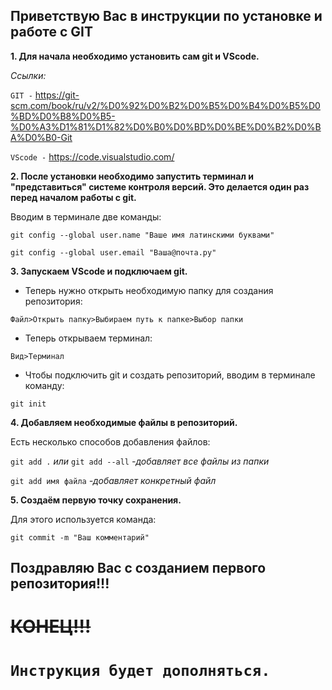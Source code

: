 ## Приветствую Вас в инструкции по установке и работе с GIT
**1. Для начала необходимо установить сам git и VScode.**

*Ссылки:*

`GIT -` https://git-scm.com/book/ru/v2/%D0%92%D0%B2%D0%B5%D0%B4%D0%B5%D0%BD%D0%B8%D0%B5-%D0%A3%D1%81%D1%82%D0%B0%D0%BD%D0%BE%D0%B2%D0%BA%D0%B0-Git 

`VScode -` https://code.visualstudio.com/

**2. После установки необходимо запустить терминал и "представиться" системе контроля версий. Это делается один раз перед началом работы с git.**

Вводим в терминале две команды:

`git config --global user.name "Ваше имя латинскими буквами"`

`git config --global user.email "Ваша@почта.ру"`

**3. Запускаем VScode и подключаем git.**

* Теперь нужно открыть необходимую папку для создания репозитория:

`Файл>Открыть папку>Выбираем путь к папке>Выбор папки`

* Теперь открываем терминал:

`Вид>Терминал`

* Чтобы подключить git и создать репозиторий, вводим в терминале команду:

`git init`

**4. Добавляем необходимые файлы в репозиторий.**

Есть несколько способов добавления файлов:

`git add .` *или* `git add --all` *-добавляет все файлы из папки*

`git add имя файла` *-добавляет конкретный файл*

**5. Создаём первую точку сохранения.**

Для этого используется команда:

`git commit -m "Ваш комментарий"`

## **Поздравляю Вас с созданием первого репозитория!!!**

# ~~КОНЕЦ!!!~~ 

# **`Инструкция будет дополняться.`**